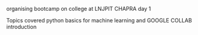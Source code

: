 organising bootcamp on college at LNJPIT CHAPRA day 1 

Topics covered python basics for machine learning and GOOGLE COLLAB introduction
